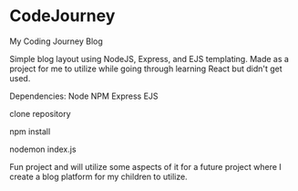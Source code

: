 # CodeJourney
My Coding Journey Blog


Simple blog layout using NodeJS, Express, and EJS templating.  Made as a project for me to utilize while going through learning React but didn't get used.



Dependencies:
Node
NPM
Express
EJS


clone repository

npm install

nodemon index.js

Fun project and will utilize some aspects of it for a future project where I create a blog platform for my children to utilize.

